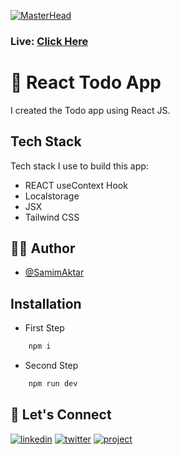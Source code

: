 [![MasterHead](https://image-link-website.netlify.app/img/todo-website.png)](https://samim-todo-app.netlify.app)

### Live: [Click Here](https://samim-todo-app.netlify.app)

# 🚀 React Todo App

I created the Todo app using React JS.

## Tech Stack

Tech stack I use to build this app:

- REACT useContext Hook
- Localstorage
- JSX
- Tailwind CSS

## 🙋‍♂️ Author

- [@SamimAktar](https://github.com/samimaktar-coder)

## Installation

- First Step

```bash
    npm i
```

- Second Step

```bash
    npm run dev
```

## 🔗 Let's Connect

[![linkedin](https://img.shields.io/badge/linkedin-0A66C2?style=for-the-badge&logo=linkedin&logoColor=white)](https://www.linkedin.com/in/samimaktr/)
[![twitter](https://img.shields.io/badge/twitter-1DA1F2?style=for-the-badge&logo=twitter&logoColor=white)](https://twitter.com/hellosamaktr)
[![project](https://img.shields.io/badge/project_link-96C43A?style=for-the-badge&logo=tp-link&logoColor=white)](https://dictionexus.netlify.app)

